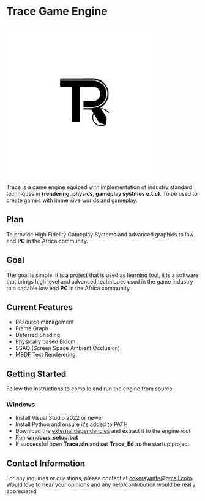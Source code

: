 
# Trace Game Engine
<img align="center" src="Info/Images/trace_8.png" width="400px"/>

Trace is a game engine equiped with implementation of industry standard techniques in __(rendering, physics, gameplay systmes e.t.c)__. To be used to create games with immersive worlds and gameplay.

## Plan
To provide High Fidelity Gameplay Systems and advanced graphics to low end __PC__ in the Africa community.


## Goal
The goal is simple, it is a project that is used as learning tool, it is a software that brings high level and advanced techniques used in the game industry to a capable low end __PC__ in the Africa community

## Current Features
* Resource management
* Frame Graph
* Deferred Shading
* Physically based Bloom
* SSAO (Screen Space Ambient Occlusion)
* MSDF Text Renderering

## Getting Started
Follow the instructions to compile and run the engine from source
### Windows
* Install Visual Studio 2022 or newer
* Install Python and ensure it's added to PATH
* Download the [external dependencies](https://drive.google.com/file/d/10MnovPlvnMxcar0gX6QFolMGgV2od92Y/view?usp=drive_link) and extract it to the engine root
* Run __windows_setup.bat__
* If successful open __Trace.sln__ and set __Trace_Ed__ as the startup project


## Contact Information
For any inquiries or questions, please contact at <cokerayanfe@gmail.com>. Would love to hear your opinions and any help/contribution would be really appreciated
